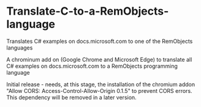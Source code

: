 # Translate-C-to-a-RemObjects-language
Translates C# examples on docs.microsoft.com to one of the RemObjects languages

A chrominum add on (Google Chrome and Microsoft Edge) to translate all C# examples on docs.microsoft.com to a RemObjects programming language

Initial release - needs, at this stage, the installation of the chromium addon "Allow CORS: Access-Control-Allow-Origin 0.1.5" to prevent CORS errors.
This dependency will be removed in a later version.
